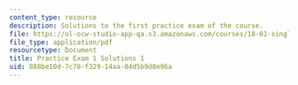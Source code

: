 ```yaml
---
content_type: resource
description: Solutions to the first practice exam of the course.
file: https://ol-ocw-studio-app-qa.s3.amazonaws.com/courses/18-01-single-variable-calculus-fall-2006/888be10d7c78f32914aa04d5b9d8e96a_prexam1asolv1.pdf
file_type: application/pdf
resourcetype: Document
title: Practice Exam 1 Solutions 1
uid: 888be10d-7c78-f329-14aa-04d5b9d8e96a
---
```


